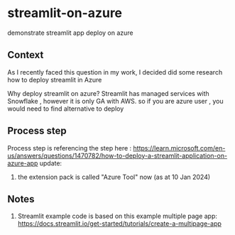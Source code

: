 # streamlit-on-azure
demonstrate  streamlit app deploy on azure

## Context
As I recently faced this question in my work, I decided did some research how to deploy streamlit in Azure

Why deploy streamlit on azure?
Streamlit has managed services with Snowflake , however it is only GA with AWS. so if you are azure user , you would need to find alternative to deploy

## Process step
Process step is referencing the step here : https://learn.microsoft.com/en-us/answers/questions/1470782/how-to-deploy-a-streamlit-application-on-azure-app
update:
1. the extension pack is called "Azure Tool" now (as at 10 Jan 2024)


## Notes
1. Streamlit example code is based on this example multiple page app: https://docs.streamlit.io/get-started/tutorials/create-a-multipage-app
